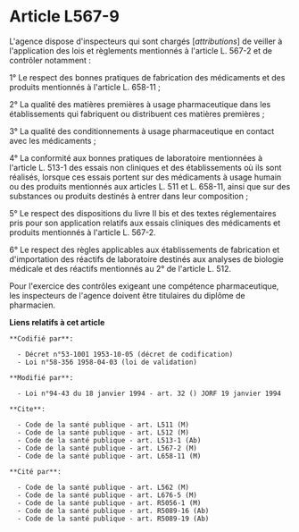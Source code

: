 # Article L567-9

L'agence dispose d'inspecteurs qui sont chargés [*attributions*] de veiller à l'application des lois et règlements mentionnés
à l'article L. 567-2 et de contrôler notamment :

1° Le respect des bonnes pratiques de fabrication des médicaments et des produits mentionnés à l'article L. 658-11 ;

2° La qualité des matières premières à usage pharmaceutique dans les établissements qui fabriquent ou distribuent ces
matières premières ;

3° La qualité des conditionnements à usage pharmaceutique en contact avec les médicaments ;

4° La conformité aux bonnes pratiques de laboratoire mentionnées à l'article L. 513-1 des essais non cliniques et des
établissements où ils sont réalisés, lorsque ces essais portent sur des médicaments à usage humain ou des produits mentionnés
aux articles L. 511 et L. 658-11, ainsi que sur des substances ou produits destinés à entrer dans leur composition ;

5° Le respect des dispositions du livre II bis et des textes réglementaires pris pour son application relatifs aux essais
cliniques des médicaments et produits mentionnés à l'article L. 567-2.

6° Le respect des règles applicables aux établissements de fabrication et d'importation des réactifs de laboratoire destinés
aux analyses de biologie médicale et des réactifs mentionnés au 2° de l'article L. 512.

Pour l'exercice des contrôles exigeant une compétence pharmaceutique, les inspecteurs de l'agence doivent être titulaires du
diplôme de pharmacien.

**Liens relatifs à cet article**

	**Codifié par**:

	  - Décret n°53-1001 1953-10-05 (décret de codification)
	  - Loi n°58-356 1958-04-03 (loi de validation)

	**Modifié par**:

	  - Loi n°94-43 du 18 janvier 1994 - art. 32 () JORF 19 janvier 1994

	**Cite**:

	  - Code de la santé publique - art. L511 (M)
	  - Code de la santé publique - art. L512 (M)
	  - Code de la santé publique - art. L513-1 (Ab)
	  - Code de la santé publique - art. L567-2 (M)
	  - Code de la santé publique - art. L658-11 (M)

	**Cité par**:

	  - Code de la santé publique - art. L562 (M)
	  - Code de la santé publique - art. L676-5 (M)
	  - Code de la santé publique - art. R5056-1 (M)
	  - Code de la santé publique - art. R5089-16 (Ab)
	  - Code de la santé publique - art. R5089-19 (Ab)

